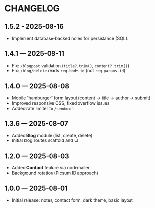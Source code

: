 # CHANGELOG

## 1.5.2 - 2025-08-16
- Implement database-backed notes for persistance (SQL).

## 1.4.1 — 2025-08-11
- Fix: `/blogpost` validation (`title?.trim()`, `content?.trim()`)
- Fix: `/blog/delete` reads `req.body.id` (not `req.params.id`)

## 1.4.0 — 2025-08-08
- Mobile “hamburger” form layout (content → title → author → submit)
- Improved responsive CSS, fixed overflow issues
- Added rate limiter to `/sendmail`

## 1.3.6 — 2025-08-07
- Added **Blog** module (list, create, delete)
- Initial blog routes scaffold and UI

## 1.2.0 — 2025-08-03
- Added **Contact** feature via nodemailer
- Background rotation (Picsum ID approach)

## 1.0.0 — 2025-08-01
- Initial release: notes, contact form, dark theme, basic layout